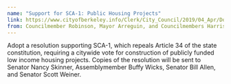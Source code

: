 ```yaml
---
name: "Support for SCA-1: Public Housing Projects"
link: https://www.cityofberkeley.info/Clerk/City_Council/2019/04_Apr/Documents/2019-04-02_Item_11_Support_for_SCA-1.aspx
from: Councilmember Robinson, Mayor Arreguin, and Councilmembers Harrison and Droste 
---
```


Adopt a resolution supporting SCA-1, which repeals Article 34 of the state constitution, requiring a citywide vote for construction of publicly funded low income housing projects.  Copies of the resolution will be sent to Senator Nancy Skinner, Assemblymember Buffy Wicks, Senator Bill Allen, and Senator Scott Weiner.